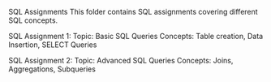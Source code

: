 SQL Assignments
This folder contains SQL assignments covering different SQL concepts.

SQL Assignment 1:
Topic: Basic SQL Queries
Concepts: Table creation, Data Insertion, SELECT Queries

SQL Assignment 2:
Topic: Advanced SQL Queries
Concepts: Joins, Aggregations, Subqueries
